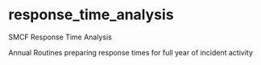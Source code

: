 # response_time_analysis
SMCF Response Time Analysis

Annual Routines preparing response times for full year of incident activity

